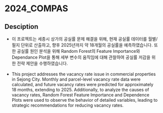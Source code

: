 # 2024_COMPAS

## Desciption
- 이 프로젝트는 세종시 상가의 공실률 문제 해결을 위해, 
현재 공실률 데이터를 월별/필지 단위로 산출하고, 향후 2025년까지 약 18개월의 공실률을 예측하였습니다.
또한 공실률 원인 분석을 위해 Random Forest의 Feature Importance와 Dependance Plot을 통해 세부 변수의 움직임에 대해 관찰하여 공실률 저감을 위한 전략 제안을 수행하였습니다.
<br></br>
- This project addresses the vacancy rate issue in commercial properties in Sejong City. Monthly and parcel-level vacancy rate data were calculated, and future vacancy rates were predicted for approximately 18 months, extending to 2025. Additionally, to analyze the causes of vacancy rates, Random Forest Feature Importance and Dependence Plots were used to observe the behavior of detailed variables, leading to strategic recommendations for reducing vacancy rates.
